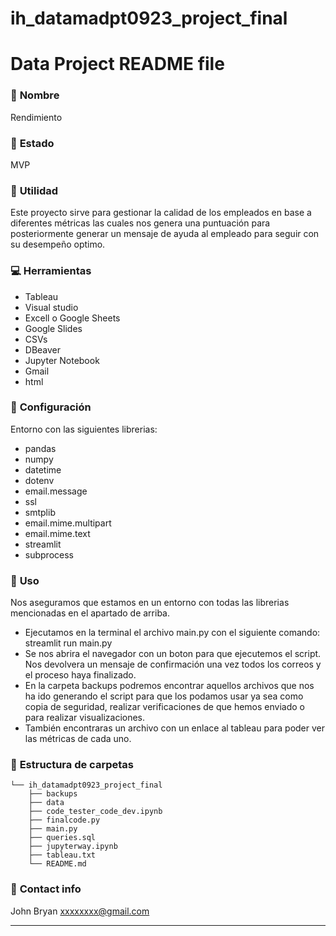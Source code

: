 # ih_datamadpt0923_project_final

# Data Project README file

### :raising_hand: **Nombre** 
Rendimiento
### :baby: **Estado**
MVP

### :running: **Utilidad**
Este proyecto sirve para gestionar la calidad de los empleados en base a diferentes métricas las cuales nos genera una puntuación para posteriormente generar un mensaje de ayuda al empleado para seguir con su desempeño optimo.

### :computer: **Herramientas**
- Tableau
- Visual studio
- Excell o Google Sheets
- Google Slides
- CSVs
- DBeaver
- Jupyter Notebook
- Gmail
- html


### :wrench: **Configuración**
Entorno con las siguientes librerias:
- pandas
- numpy
- datetime
- dotenv 
- email.message
- ssl
- smtplib
- email.mime.multipart
- email.mime.text 
- streamlit
- subprocess

### :see_no_evil: **Uso**
Nos aseguramos que estamos en un entorno con todas las librerias mencionadas en el apartado de arriba.
- Ejecutamos en la terminal el archivo main.py con el siguiente comando: streamlit run main.py 
- Se nos abrira el navegador con un boton para que ejecutemos el script. Nos devolvera un mensaje de confirmación una vez todos los correos y el proceso haya finalizado.
- En la carpeta backups podremos encontrar aquellos archivos que nos ha ido generando el script para que los podamos usar ya sea como copia de seguridad, realizar verificaciones de que hemos enviado o para realizar visualizaciones.
- También encontraras un archivo con un enlace al tableau para poder ver las métricas de cada uno.

### :file_folder: **Estructura de carpetas**
```
└── ih_datamadpt0923_project_final
    ├── backups
    ├── data
    ├── code_tester_code_dev.ipynb
    ├── finalcode.py
    ├── main.py
    ├── queries.sql
    ├── jupyterway.ipynb
    ├── tableau.txt    
    └── README.md
```

### :love_letter: **Contact info**
John Bryan xxxxxxxx@gmail.com

---
